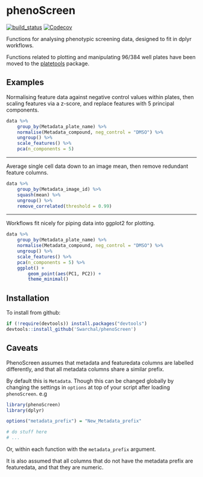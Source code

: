 # phenoScreen

[![build_status](https://travis-ci.org/Swarchal/phenoScreen.svg?branch=master)](https://travis-ci.org/Swarchal/phenoScreen/)
[![Codecov](https://img.shields.io/codecov/c/github/Swarchal/phenoScreen.svg)](https://codecov.io/github/Swarchal/phenoScreen?branch=master)

Functions for analysing phenotypic screening data, designed to fit in dplyr workflows.

Functions related to plotting and manipulating 96/384 well plates have been moved to the [platetools](https://www.github.com/swarchal/platetools) package.

## Examples

Normalising feature data against negative control values within plates, then scaling features via a z-score, and replace features with 5 principal components.

```r
data %>%
    group_by(Metadata_plate_name) %>%
    normalise(Metadata_compound, neg_control = "DMSO") %>%
    ungroup() %>%
    scale_features() %>%
    pca(n_components = 5)
```

-----------

Average single cell data down to an image mean, then remove redundant feature columns.

```r
data %>%
    group_by(Metadata_image_id) %>%
    squash(mean) %>%
    ungroup() %>%
    remove_correlated(threshold = 0.99)

```

------------

Workflows fit nicely for piping data into ggplot2 for plotting.

```r
data %>%
    group_by(Metadata_plate_name) %>%
    normalise(Metadata_compound, neg_control = "DMSO") %>%
    ungroup() %>%
    scale_features() %>%
    pca(n_components = 5) %>%
    ggplot() +
        geom_point(aes(PC1, PC2)) +
        theme_minimal()
```

## Installation

To install from github:

```r
if (!require(devtools)) install.packages("devtools")
devtools::install_github('Swarchal/phenoScreen')
```

## Caveats

PhenoScreen assumes that metadata and featuredata columns are labelled differently, and that all metadata columns share a similar prefix.

By default this is `Metadata`. Though this can be changed globally by changing the settings in `options` at top of your script after loading `phenoScreen`.
e.g

```r
library(phenoScreen)
library(dplyr)

options("metadata_prefix") = "New_Metadata_prefix"

# do stuff here
# ...
```

Or, within each function with the `metadata_prefix` argument.

It is also assumed that all columns that do not have the metadata prefix are featuredata, and that they are numeric.